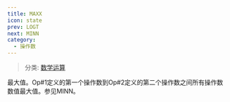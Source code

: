 ```yaml
---
title: MAXX
icon: state
prev: LOGT
next: MINN
category:
  - 操作数
---
```


> 分类: [数学运算](/hb/operands/136/899/  "Zemax 操作数 数学运算")

最大值。Op#1定义的第一个操作数到Op#2定义的第二个操作数之间所有操作数数值最大值。参见MINN。